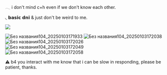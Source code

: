   𓂃 i don't mind c+h even if we don't know each other. 

 ◟ 𝗯𝗮𝘀𝗶𝗰 𝗱𝗻𝗶 & just don't be weird to me.



![](https://komarev.com/ghpvc/?username=waiting-for-something&color=lightgrey)                                                       
 

![Без названия104_20250103171933](https://github.com/user-attachments/assets/3f17f5b5-d7a2-45d4-9d87-fc2db9a4e127) ![Без названия104_20250103172038](https://github.com/user-attachments/assets/353db32b-4cd4-4c58-9b73-65bd7305b358) ![Без названия104_20250103172026](https://github.com/user-attachments/assets/441f548f-38ac-42f0-b5b7-8c4c0517cf52) ![Без названия104_20250103172049](https://github.com/user-attachments/assets/b69bcf89-5ac2-4dc5-8c4b-ac010ba920b8) ![Без названия104_20250103172058](https://github.com/user-attachments/assets/512db9f3-2679-4717-8f76-d9d9e019ecca)




⚠︎ b4 you interact with me know that i can be slow in responding, please be patient, thanks.
